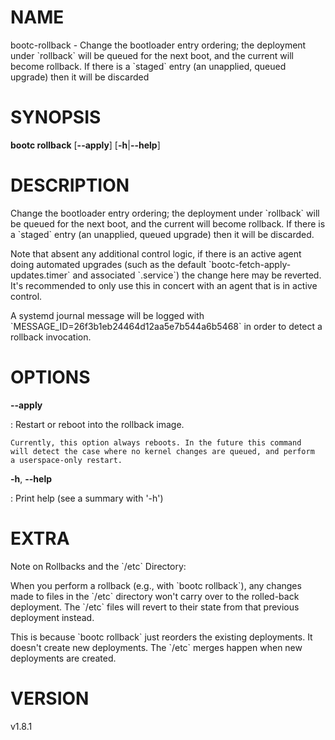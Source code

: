 # NAME

bootc-rollback - Change the bootloader entry ordering; the deployment
under \`rollback\` will be queued for the next boot, and the current
will become rollback. If there is a \`staged\` entry (an unapplied,
queued upgrade) then it will be discarded

# SYNOPSIS

**bootc rollback** \[**\--apply**\] \[**-h**\|**\--help**\]

# DESCRIPTION

Change the bootloader entry ordering; the deployment under \`rollback\`
will be queued for the next boot, and the current will become rollback.
If there is a \`staged\` entry (an unapplied, queued upgrade) then it
will be discarded.

Note that absent any additional control logic, if there is an active
agent doing automated upgrades (such as the default
\`bootc-fetch-apply-updates.timer\` and associated \`.service\`) the
change here may be reverted. It\'s recommended to only use this in
concert with an agent that is in active control.

A systemd journal message will be logged with
\`MESSAGE_ID=26f3b1eb24464d12aa5e7b544a6b5468\` in order to detect a
rollback invocation.

# OPTIONS

**\--apply**

:   Restart or reboot into the rollback image.

    Currently, this option always reboots. In the future this command
    will detect the case where no kernel changes are queued, and perform
    a userspace-only restart.

**-h**, **\--help**

:   Print help (see a summary with \'-h\')

# EXTRA

Note on Rollbacks and the \`/etc\` Directory:

When you perform a rollback (e.g., with \`bootc rollback\`), any changes
made to files in the \`/etc\` directory won't carry over to the
rolled-back deployment. The \`/etc\` files will revert to their state
from that previous deployment instead.

This is because \`bootc rollback\` just reorders the existing
deployments. It doesn\'t create new deployments. The \`/etc\` merges
happen when new deployments are created.

# VERSION

v1.8.1
